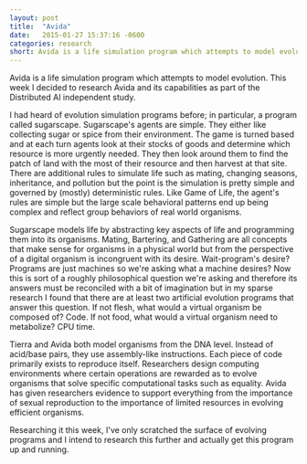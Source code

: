 ```yaml
---
layout: post
title:  "Avida"
date:   2015-01-27 15:37:16 -0600
categories: research
short: Avida is a life simulation program which attempts to model evolution. This week I decided to research Avida and its capabilities as part of the Distributed AI independent study.
---
```

Avida is a life simulation program which attempts to model evolution. This week I decided to research Avida and its capabilities as part of the Distributed AI independent study.

I had heard of evolution simulation programs before; in particular, a program called sugarscape. Sugarscape's agents are simple. They either like collecting sugar or spice from their environment. The game is turned based and at each turn agents look at their stocks of goods and determine which resource is more urgently needed. They then look around them to find the patch of land with the most of their resource and then harvest at that site. There are additional rules to simulate life such as mating, changing seasons, inheritance, and pollution but the point is the simulation is pretty simple and governed by (mostly) deterministic rules. Like Game of Life, the agent's rules are simple but the large scale behavioral patterns end up being complex and reflect group behaviors of real world organisms.

Sugarscape models life by abstracting key aspects of life and programming them into its organisms. Mating, Bartering, and Gathering are all concepts that make sense for organisms in a physical world but from the perspective of a digital organism is incongruent with its desire. Wait-program's desire? Programs are just machines so we're asking what a machine desires? Now this is sort of a roughly philosophical question we're asking and therefore its answers must be reconciled with a bit of imagination but in my sparse research I found that there are at least two artificial evolution programs that answer this question. If not flesh, what would a virtual organism be composed of? Code. If not food, what would a virtual organism need to metabolize? CPU time.

Tierra and Avida both model organisms from the DNA level. Instead of acid/base pairs, they use assembly-like instructions. Each piece of code primarily exists to reproduce itself. Researchers design computing environments where certain operations are rewarded as to evolve organisms that solve specific computational tasks such as equality. Avida has given researchers evidence to support everything from the importance of sexual reproduction to the importance of limited resources in evolving efficient organisms.

Researching it this week, I've only scratched the surface of evolving programs and I intend to research this further and actually get this program up and running.
